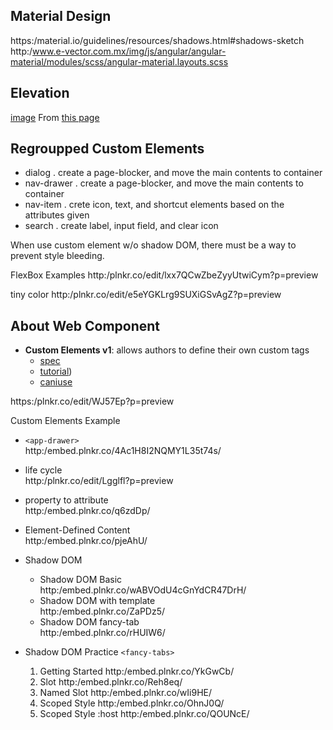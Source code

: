 ## Material Design
https:/material.io/guidelines/resources/shadows.html#shadows-sketch
http:/www.e-vector.com.mx/img/js/angular/angular-material/modules/scss/angular-material.layouts.scss

## Elevation 
[image](https:/storage.googleapis.com/material-design/publish/material_v_12/assets/0Bzhp5Z4wHba3VG9SaVpNbkpHb2s/whatismaterial-3d-elevation2.png)
From [this page](https:/material.io/guidelines/material-design/elevation-shadows.html#elevation-shadows-elevation-android)

## Regroupped Custom Elements

  * dialog
    . create a page-blocker, and move the main contents to container
  * nav-drawer
    . create a page-blocker, and move the main contents to container
  * nav-item
    . crete icon, text, and shortcut elements based on the attributes given 
  * search
    . create label, input field, and clear icon 

When use custom element w/o shadow DOM, there must be a way to prevent style bleeding.

FlexBox Examples
http:/plnkr.co/edit/lxx7QCwZbeZyyUtwiCym?p=preview

tiny color
http:/plnkr.co/edit/e5eYGKLrg9SUXiGSvAgZ?p=preview

## About Web Component

   - **Custom Elements v1**: allows authors to define their own custom tags 
     - [spec](https:/w3c.github.io/webcomponents/spec/custom/)
     - [tutorial](https:/developers.google.com/web/fundamentals/getting-started/primers/customelements))
     - [caniuse](http:/caniuse.com/#feat=custom-elementsv1)

https:/plnkr.co/edit/WJ57Ep?p=preview

Custom Elements Example
* `<app-drawer>`  
   http:/embed.plnkr.co/4Ac1H8I2NQMY1L35t74s/
* life cycle   
  http:/plnkr.co/edit/Lgglfl?p=preview
* property to attribute  
  http:/embed.plnkr.co/q6zdDp/
* Element-Defined Content  
  http:/embed.plnkr.co/pjeAhU/

* Shadow DOM
   * Shadow DOM Basic  
     http:/embed.plnkr.co/wABVOdU4cGnYdCR47DrH/
   * Shadow DOM with template  
     http:/embed.plnkr.co/ZaPDz5/
   * Shadow DOM fancy-tab  
     http:/embed.plnkr.co/rHUIW6/

* Shadow DOM Practice `<fancy-tabs>`

  1. Getting Started http:/embed.plnkr.co/YkGwCb/
  2. Slot http:/embed.plnkr.co/Reh8eq/
  3. Named Slot http:/embed.plnkr.co/wIi9HE/
  4. Scoped Style http:/embed.plnkr.co/OhnJ0Q/
  5. Scoped Style :host http:/embed.plnkr.co/QOUNcE/

